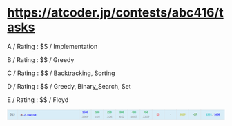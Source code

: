 # https://atcoder.jp/contests/abc416/tasks

A / Rating : $$ / Implementation

B / Rating : $$ / Greedy

C / Rating : $$ / Backtracking, Sorting

D / Rating : $$ / Greedy, Binary_Search, Set

E / Rating : $$ / Floyd

![My Image](https://github.com/kss418/Atcoder/blob/main/ABC/Images/Standings/416.png)


